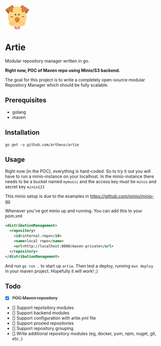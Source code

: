 <img src="/docs/assets/artie.svg" width="80">

# Artie

Modular repository manager written in go.

__Right now, POC of Maven repo using Minio/S3 backend.__

The goal for this project is to write a completely open-source modular Repository Manager which should be fully scalable.

## Prerequisites

* golang
* maven

## Installation

`go get -u github.com/artheus/artie`

## Usage

Right now (in the POC), everything is hard-coded. So to try it out you will have to run a minio-instance on your localhost.
In the minio-instance there needs to be a bucket named `mymusic` and the access key must be `minio` and secret key `minio123`

This minio setup is due to the examples in https://github.com/minio/minio-go

Whenever you've got minio up and running. You can add this to your pom.xml

```xml
<distributionManagement>
  <repository>
    <id>internal.repo</id>
    <name>local repo</name>
    <url>http://localhost:8000/maven-private</url>
  </repository>
</distributionManagement>
```

And run `go run .` to start up `artie`. Then test a deploy, running `mvn deploy` in your maven project. Hopefully it will work! ;)

## Todo

- [x] ~~POC Maven repository~~
- [] Support repotsitory modules
- [] Support backend modules
- [] Support configuration with artie.yml file
- [] Support proxied repositories
- [] Support repository grouping
- [] Write additional repository modules (eg, docker, yum, npm, nuget, git, etc..)
